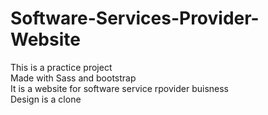 # Software-Services-Provider-Website

This is a practice project
</br>
Made with Sass and bootstrap
</br>
It is a website for software service rpovider buisness
</br>
Design is a clone
